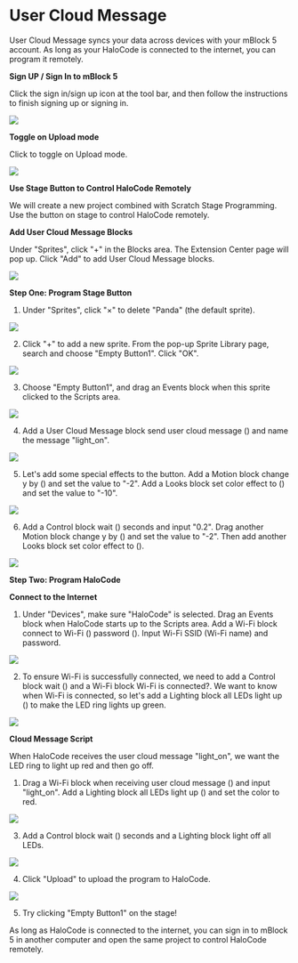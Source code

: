 # User Cloud Message

User Cloud Message syncs your data across devices with your mBlock 5 account. As long as your HaloCode is connected to the internet, you can program it remotely.

**Sign UP / Sign In to mBlock 5**

Click the sign in/sign up icon at the tool bar, and then follow the instructions to finish signing up or signing in.

![](../../../.gitbook/assets/0.gif)

**Toggle on Upload mode**

Click to toggle on Upload mode.

![](../../../.gitbook/assets/1%20%281%29.gif)

**Use Stage Button to Control HaloCode Remotely**

We will create a new project combined with Scratch Stage Programming. Use the button on stage to control HaloCode remotely.

**Add User Cloud Message Blocks**

Under "Sprites", click "+" in the Blocks area. The Extension Center page will pop up. Click "Add" to add User Cloud Message blocks.

![](../../../.gitbook/assets/2.gif)

**Step One: Program Stage Button**

1. Under "Sprites", click "×" to delete "Panda" \(the default sprite\).

![](../../../.gitbook/assets/3%20%281%29.gif)

2. Click "+" to add a new sprite. From the pop-up Sprite Library page, search and choose "Empty Button1". Click "OK".

![](../../../.gitbook/assets/4.gif)

3. Choose "Empty Button1", and drag an Events block when this sprite clicked to the Scripts area.

![](../../../.gitbook/assets/5%20%281%29.gif)

4. Add a User Cloud Message block send user cloud message \(\) and name the message "light\_on".

![](../../../.gitbook/assets/6.gif)

5. Let's add some special effects to the button. Add a Motion block change y by \(\) and set the value to "-2". Add a Looks block set color effect to \(\) and set the value to "-10".

![](../../../.gitbook/assets/7.gif)

6. Add a Control block wait \(\) seconds and input "0.2". Drag another Motion block change y by \(\) and set the value to "-2". Then add another Looks block set color effect to \(\).

![](../../../.gitbook/assets/8.gif)

**Step Two: Program HaloCode**

**Connect to the Internet**

1. Under "Devices", make sure "HaloCode" is selected. Drag an Events block when HaloCode starts up to the Scripts area. Add a Wi-Fi block connect to Wi-Fi \(\) password \(\). Input Wi-Fi SSID \(Wi-Fi name\) and password.

![](../../../.gitbook/assets/9.gif)

2. To ensure Wi-Fi is successfully connected, we need to add a Control block wait \(\) and a Wi-Fi block Wi-Fi is connected?. We want to know when Wi-Fi is connected, so let's add a Lighting block all LEDs light up \(\) to make the LED ring lights up green.

![](../../../.gitbook/assets/10.gif)

**Cloud Message Script**

When HaloCode receives the user cloud message "light\_on", we want the LED ring to light up red and then go off.

1. Drag a Wi-Fi block when receiving user cloud message \(\) and input "light\_on". Add a Lighting block all LEDs light up \(\) and set the color to red.

![](../../../.gitbook/assets/11.gif)

3. Add a Control block wait \(\) seconds and a Lighting block light off all LEDs.

![](../../../.gitbook/assets/12.gif)

4. Click "Upload" to upload the program to HaloCode.

![](../../../.gitbook/assets/13.gif)

5. Try clicking "Empty Button1" on the stage!

As long as HaloCode is connected to the internet, you can sign in to mBlock 5 in another computer and open the same project to control HaloCode remotely.

